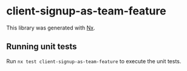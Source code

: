 # client-signup-as-team-feature

This library was generated with [Nx](https://nx.dev).

## Running unit tests

Run `nx test client-signup-as-team-feature` to execute the unit tests.
